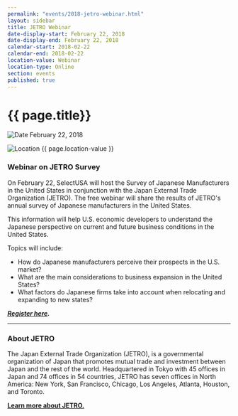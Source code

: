 ```yaml
---
permalink: "events/2018-jetro-webinar.html"
layout: sidebar
title: JETRO Webinar
date-display-start: February 22, 2018
date-display-end: February 22, 2018
calendar-start: 2018-02-22
calendar-end: 2018-02-22
location-value: Webinar
location-type: Online
section: events
published: true
---
```


# {{ page.title}}

![Date](https://google.github.io/material-design-icons/action/svg/design/ic_event_24px.svg "Date") February 22, 2018

![Location](http://google.github.io/material-design-icons/social/svg/design/ic_location_city_24px.svg "Location") {{ page.location-value }}

### Webinar on JETRO Survey

On February 22, SelectUSA will host the Survey of Japanese Manufacturers in the United States in conjunction with the Japan External Trade Organization (JETRO). The free webinar will share the results of JETRO's annual survey of Japanese manufacturers in the United States. 

This information will help U.S. economic developers to understand the Japanese perspective on current and future business conditions in the United States. 

Topics will include:

* How do Japanese manufacturers perceive their prospects in the U.S. market?
* What are the main considerations to business expansion in the United States?
* What factors do Japanese firms take into account when relocating and expanding to new states?

_**[Register here](https://emenuapps.ita.doc.gov/ePublic/event/editWebReg.do?SmartCode=8QC8).**_

---
### About JETRO

The Japan External Trade Organization (JETRO), is a governmental organization of Japan that promotes mutual trade and investment between Japan and the rest of the world. Headquartered in Tokyo with 45 offices in Japan and 74 offices in 54 countries, JETRO has seven offices in North America: New York, San Francisco, Chicago, Los Angeles, Atlanta, Houston, and Toronto.

[**Learn more about JETRO.**](https://www.jetro.go.jp/usa/about.html)
